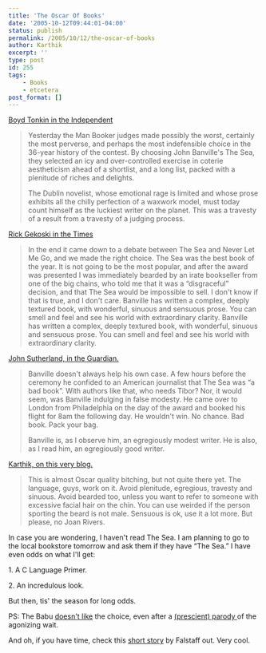 ```yaml
---
title: 'The Oscar Of Books'
date: '2005-10-12T09:44:01-04:00'
status: publish
permalink: /2005/10/12/the-oscar-of-books
author: Karthik
excerpt: ''
type: post
id: 255
tags:
    - Books
    - etcetera
post_format: []
---
```

[Boyd Tonkin in the Independent](http://enjoyment.independent.co.uk/books/features/article318679.ece)

> Yesterday the Man Booker judges made possibly the worst, certainly the most perverse, and perhaps the most indefensible choice in the 36-year history of the contest. By choosing John Banville's The Sea, they selected an icy and over-controlled exercise in coterie aestheticism ahead of a shortlist, and a long list, packed with a plenitude of riches and delights.
> 
> The Dublin novelist, whose emotional rage is limited and whose prose exhibits all the chilly perfection of a waxwork model, must today count himself as the luckiest writer on the planet. This was a travesty of a result from a travesty of a judging process.

[Rick Gekoski in the Times](http://www.timesonline.co.uk/article/0,,1072-1821672,00.html)

> In the end it came down to a debate between The Sea and Never Let Me Go, and we made the right choice. The Sea was the best book of the year. It is not going to be the most popular, and after the award was presented I was immediately bearded by an irate bookseller from one of the big chains, who told me that it was a “disgraceful” decision, and that The Sea would be impossible to sell. I don't know if that is true, and I don't care. Banville has written a complex, deeply textured book, with wonderful, sinuous and sensuous prose. You can smell and feel and see his world with extraordinary clarity. Banville has written a complex, deeply textured book, with wonderful, sinuous and sensuous prose. You can smell and feel and see his world with extraordinary clarity.

[John Sutherland, in the Guardian.](http://books.guardian.co.uk/comment/story/0,16488,1590030,00.html)

> Banville doesn't always help his own case. A few hours before the ceremony he confided to an American journalist that The Sea was “a bad book”. With authors like that, who needs Tibor? Nor, it would seem, was Banville indulging in false modesty. He came over to London from Philadelphia on the day of the award and booked his flight for 8am the following day. He wouldn't win. No chance. Bad book. Pack your bag.
> 
> Banville is, as I observe him, an egregiously modest writer. He is also, as I read him, an egregiously good writer.

[Karthik, on this very blog.](https://stochastica.net)

> This is almost Oscar quality bitching, but not quite there yet. The language, guys, work on it. Avoid plenitude, egregious, travesty and sinuous. Avoid bearded too, unless you want to refer to someone with excessive facial hair on the chin. You can use weirded if the person sporting the beard is not male. Sensuous is ok, use it a lot more. But please, no Joan Rivers.

In case you are wondering, I haven't read The Sea. I am planning to go to the local bookstore tomorrow and ask them if they have “The Sea.” I have even odds on what I'll get:

1\. A C Language Primer.

2\. An incredulous look.

But then, tis' the season for long odds.

PS: The Babu [doesn't like](http://kitabkhana.blogspot.com/2005/10/and-winner-isbanville.html) the choice, even after a [(prescient) parody ](http://kitabkhana.blogspot.com/2005/10/waiting-for-booker.html) of the agonizing wait.

And oh, if you have time, check this [short story](http://2x3x7.blogspot.com/2005/10/response-time.html) by Falstaff out. Very cool.